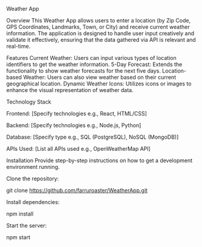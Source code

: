 Weather App

Overview
This Weather App allows users to enter a location (by Zip Code, GPS Coordinates, Landmarks, Town, or City) and receive current weather information. The application is designed to handle user input creatively and validate it effectively, ensuring that the data gathered via API is relevant and real-time.


Features
Current Weather: Users can input various types of location identifiers to get the weather information.
5-Day Forecast: Extends the functionality to show weather forecasts for the next five days.
Location-based Weather: Users can also view weather based on their current geographical location.
Dynamic Weather Icons: Utilizes icons or images to enhance the visual representation of weather data.

Technology Stack

Frontend: [Specify technologies e.g., React, HTML/CSS]

Backend: [Specify technologies e.g., Node.js, Python]

Database: [Specify type e.g., SQL (PostgreSQL), NoSQL (MongoDB)]

APIs Used: [List all APIs used e.g., OpenWeatherMap API]



Installation
Provide step-by-step instructions on how to get a development environment running.

Clone the repository:

git clone https://github.com/farruroaster/WeatherApp.git

Install dependencies:

npm install

Start the server:

npm start
